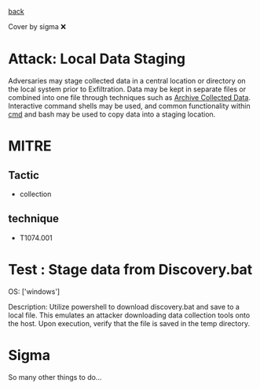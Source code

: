 [back](../index.md)

Cover by sigma :x: 

# Attack: Local Data Staging

 Adversaries may stage collected data in a central location or directory on the local system prior to Exfiltration. Data may be kept in separate files or combined into one file through techniques such as [Archive Collected Data](https://attack.mitre.org/techniques/T1560). Interactive command shells may be used, and common functionality within [cmd](https://attack.mitre.org/software/S0106) and bash may be used to copy data into a staging location.

# MITRE
## Tactic
  - collection

## technique
  - T1074.001

# Test : Stage data from Discovery.bat

OS: ['windows']

Description: Utilize powershell to download discovery.bat and save to a local file. This emulates an attacker downloading data collection tools onto the host. Upon execution,
verify that the file is saved in the temp directory.


# Sigma

 So many other things to do...